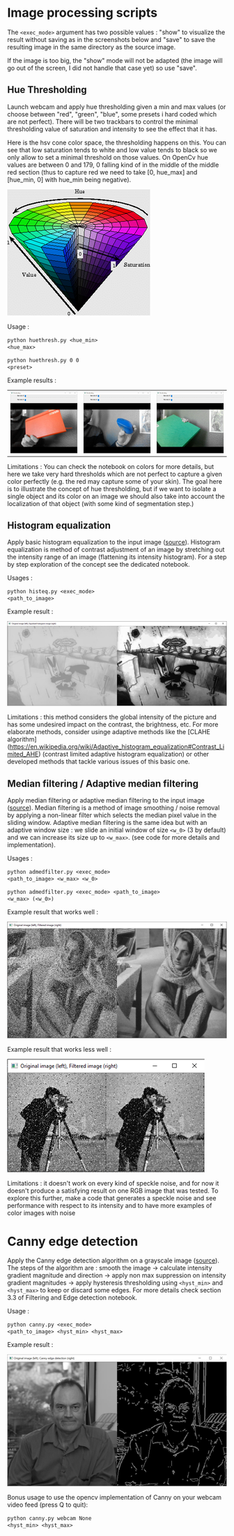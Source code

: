# Image processing scripts

The <code><exec_mode></code> argument has two possible values : "show" to visualize the result without saving as in the screenshots below and "save" to save the resulting image in the same directory as the source image.

If the image is too big, the "show" mode will not be adapted (the image will go out of the screen, I did not handle that case yet) so use "save".

## Hue Thresholding

Launch webcam and apply hue thresholding given a min and max values (or choose between "red", "green", "blue", some presets i hard coded which are not perfect). There will be two trackbars to control the minimal thresholding value of saturation and intensity to see the effect that it has.

Here is the hsv cone color space, the thresholding happens on this. You can see that low saturation tends to white and low value tends to black so we only allow to set a minimal threshold on those values. On OpenCv hue values are between 0 and 179, 0 falling kind of in the middle of the middle red section (thus to capture red we need to take [0, hue_max] and [hue_min, 0] with hue_min being negative).

![](../md_images/hsv_cone.png)

Usage :
    <pre><code>python huethresh.py <hue_min> <hue_max></code></pre>
    <pre><code>python huethresh.py 0 0 &lt;preset&gt;</code></pre>

Example results :

<table><tr>
    <td> <img src="..\md_images\hue_thresh_red.png" alt="Red preset" style="width: 300px;"/> </td>
    <td> <img src="..\md_images\hue_thresh_blue.png" alt="Blue preset" style="width: 300px;"/> </td>
    <td> <img src="..\md_images\hue_thresh_green.png" alt="Green preset" style="width: 300px;"/> </td>
</tr></table>

Limitations : 
You can check the notebook on colors for more details, but here we take very hard thresholds which are not perfect to capture a given color perfectly (e.g. the red may capture some of your skin). The goal here is to illustrate the concept of hue thresholding, but if we want to isolate a single object and its color on an image we should also take into account the localization of that object (with some kind of segmentation step.)

## Histogram equalization

Apply basic histogram equalization to the input image ([source](https://en.wikipedia.org/wiki/Histogram_equalization)). Histogram equalization is method of contrast adjustment of an image by stretching out the intensity range of an image (flattening its intensity histogram). For a step by step exploration of the concept see the dedicated notebook.

Usages :
    <pre><code>python histeq.py <exec_mode> <path_to_image></code></pre>

Example result :

![](../md_images/histeq_example.png)

Limitations : this method considers the global intensity of the picture and has some undesired impact on the contrast, the brightness, etc. For more elaborate methods, consider usinge adaptive methods like the [CLAHE algorithm] (https://en.wikipedia.org/wiki/Adaptive_histogram_equalization#Contrast_Limited_AHE) (contrast limited adaptive histogram equalization) or other developed methods that tackle various issues of this basic one.

## Median filtering / Adaptive median filtering

Apply median filtering or adaptive median filtering to the input image ([source](https://en.wikipedia.org/wiki/Median_filter)). Median filtering is a method of image smoothing / noise removal by applying a non-linear filter which selects the median pixel value in the sliding window. Adaptive median filtering is the same idea but with an adaptive window size : we slide an initial window of size <code><w_0></code> (3 by default) and we can increase its size up to <code><w_max></code>. (see code for more details and implementation).

Usages :
    <pre><code>python admedfilter.py <exec_mode> <path_to_image> <w_max> <w_0></code></pre>
    <pre><code>python admedfilter.py <exec_mode> <path_to_image> <w_max> (<w_0>)</code></pre>

Example result that works well :

![](../md_images/admed_example1.png)

Example result that works less well :

![](../md_images/admed_example2.png)

Limitations : it doesn't work on every kind of speckle noise, and for now it doesn't produce a satisfying result on one RGB image that was tested. To explore this further, make a code that generates a speckle noise and see performance with respect to its intensity and to have more examples of color images with noise

# Canny edge detection

Apply the Canny edge detection algorithm on a grayscale image ([source](https://en.wikipedia.org/wiki/Canny_edge_detector)). The steps of the algorithm are : smooth the image -> calculate intensity gradient magnitude and direction -> apply non max suppression on intensity gradient magnitudes -> apply hysteresis thresholding using <code><hyst_min></code> and <code><hyst_max></code> to keep or discard some edges. For more details check section 3.3 of Filtering and Edge detection notebook. 

Usage : 
    <pre><code>python canny.py <exec_mode> <path_to_image> <hyst_min> <hyst_max></code></pre>

Example result :

![](../md_images/canny_example.png)

Bonus usage to use the opencv implementation of Canny on your webcam video feed (press Q to quit): 
    <pre><code>python canny.py webcam None <hyst_min> <hyst_max></code></pre>
